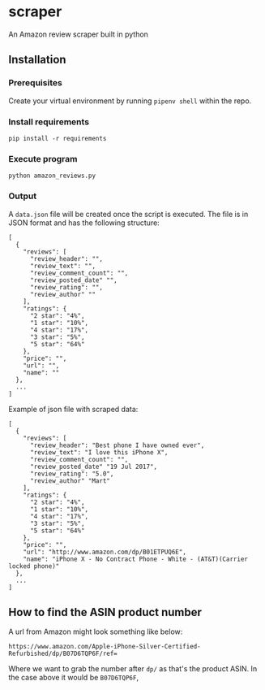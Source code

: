 # scraper

An Amazon review scraper built in python

## Installation

### Prerequisites

Create your virtual environment by running
`pipenv shell` within the repo.

### Install requirements

`pip install -r requirements`

### Execute program

`python amazon_reviews.py`

### Output

A `data.json` file will be created once the script is executed. The file is in JSON format and has the following structure:

```
[
  {
    "reviews": [
      "review_header": "",
      "review_text": "",
      "review_comment_count": "",
      "review_posted_date" "",
      "review_rating": "",
      "review_author" ""
    ],
    "ratings": {
      "2 star": "4%",
      "1 star": "10%",
      "4 star": "17%",
      "3 star": "5%",
      "5 star": "64%"
    },
    "price": "",
    "url": "",
    "name": ""
  },
  ...
]
```

Example of json file with scraped data:
```
[
  {
    "reviews": [
      "review_header": "Best phone I have owned ever",
      "review_text": "I love this iPhone X",
      "review_comment_count": "",
      "review_posted_date" "19 Jul 2017",
      "review_rating": "5.0",
      "review_author" "Mart"
    ],
    "ratings": {
      "2 star": "4%",
      "1 star": "10%",
      "4 star": "17%",
      "3 star": "5%",
      "5 star": "64%"
    },
    "price": "",
    "url": "http://www.amazon.com/dp/B01ETPUQ6E",
    "name": "iPhone X - No Contract Phone - White - (AT&T)(Carrier locked phone)"
  },
  ...
]
```

## How to find the ASIN product number

A url from Amazon might look something like below:
```
https://www.amazon.com/Apple-iPhone-Silver-Certified-Refurbished/dp/B07D6TQP6F/ref=
```
Where we want to grab the number after `dp/` as that's the product ASIN. In the case above it would be `B07D6TQP6F`,
